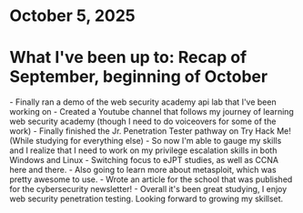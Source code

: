 # October 5, 2025

<h1>What I've been up to: Recap of September, beginning of October</h1>
- Finally ran a demo of the web security academy api lab that I've been working on
- Created a Youtube channel that follows my journey of learning web security academy (though I need to do voiceovers for some of the work)
- Finally finished the Jr. Penetration Tester pathway on Try Hack Me! (While studying for everything else)
  - So now I'm able to gauge my skills and I realize that I need to work on my privilege escalation skills in both Windows and Linux
- Switching focus to eJPT studies, as well as CCNA here and there.
- Also going to learn more about metasploit, which was pretty awesome to use. 
- Wrote an article for the school that was published for the cybersecurity newsletter!
- Overall it's been great studying, I enjoy web security penetration testing. Looking forward to growing my skillset. 
